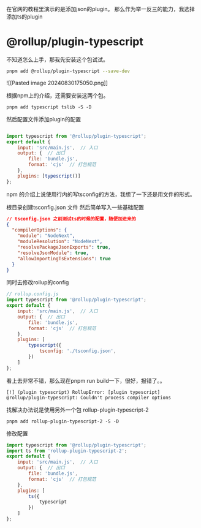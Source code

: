 在官网的教程里演示的是添加json的plugin。
那么作为举一反三的能力，我选择添加ts的plugin
# @rollup/plugin-typescript
不知道怎么上手，那我先安装这个包试试。
``` bash
pnpm add @rollup/plugin-typescript --save-dev
```

![[Pasted image 20240830175050.png]]

根据npm上的介绍，还需要安装这两个包。
```
pnpm add typescript tslib -S -D
```

然后配置文件添加plugin的配置

``` js

import typescript from '@rollup/plugin-typescript';  
export default {  
    input: 'src/main.js',  // 入口  
    output: {  // 出口  
        file: 'bundle.js',  
        format: 'cjs'  // 打包规范  
    },  
    plugins: [typescript()]  
};

```
npm 的介绍上说使用行内的写tsconfig的方法，我想了一下还是用文件的形式。

根目录创建tsconfig.json 文件
然后简单写入一些基础配置

``` json
// tsconfig.json 之前测试ts的时候的配置，随便加进来的
{  
  "compilerOptions": {  
    "module": "NodeNext",  
    "moduleResolution": "NodeNext",  
    "resolvePackageJsonExports": true,  
    "resolveJsonModule": true,  
    "allowImportingTsExtensions": true  
  }  
}
```

同时去修改rollup的config
``` js
// rollup.config.js
import typescript from '@rollup/plugin-typescript';  
export default {  
    input: 'src/main.js',  // 入口  
    output: {  // 出口  
        file: 'bundle.js',  
        format: 'cjs'  // 打包规范  
    },  
    plugins: [  
        typescript({  
            tsconfig: './tsconfig.json',  
        })  
    ]  
};

```

看上去非常不错，那么现在pnpm run build一下，很好，报错了。。
```
[!] (plugin typescript) RollupError: [plugin typescript] @rollup/plugin-typescript: Couldn't process compiler options

```

找解决办法说是使用另外一个包
rollup-plugin-typescript-2

```
pnpm add rollup-plugin-typescript-2 -S -D
```

修改配置
```js
import typescript from '@rollup/plugin-typescript';  
import ts from 'rollup-plugin-typescript-2';  
export default {  
    input: 'src/main.js',  // 入口  
    output: {  // 出口  
        file: 'bundle.js',  
        format: 'cjs'  // 打包规范  
    },  
    plugins: [  
        ts({  
            typescript  
        })  
    ]  
};
```